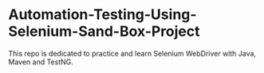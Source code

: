 # Automation-Testing-Using-Selenium-Sand-Box-Project
This repo is dedicated to practice and learn Selenium WebDriver with Java, Maven and TestNG.
